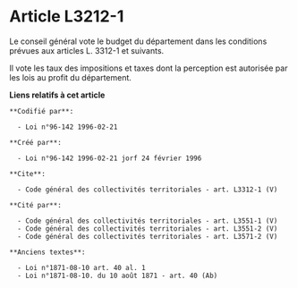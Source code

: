 # Article L3212-1

Le conseil général vote le budget du département dans les conditions prévues aux articles L. 3312-1 et suivants. 

Il vote les taux des impositions et taxes dont la perception est autorisée par les lois au profit du département.

**Liens relatifs à cet article**

	**Codifié par**:

	  - Loi n°96-142 1996-02-21

	**Créé par**:

	  - Loi n°96-142 1996-02-21 jorf 24 février 1996

	**Cite**:

	  - Code général des collectivités territoriales - art. L3312-1 (V)

	**Cité par**:

	  - Code général des collectivités territoriales - art. L3551-1 (V)
	  - Code général des collectivités territoriales - art. L3551-2 (V)
	  - Code général des collectivités territoriales - art. L3571-2 (V)

	**Anciens textes**:

	  - Loi n°1871-08-10 art. 40 al. 1
	  - Loi n°1871-08-10. du 10 août 1871 - art. 40 (Ab)
